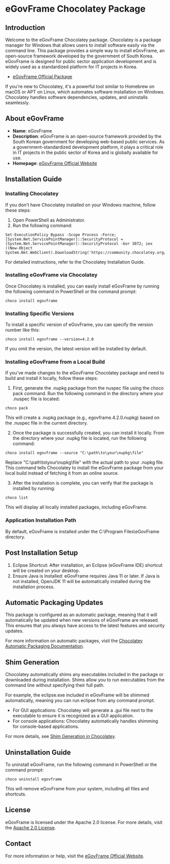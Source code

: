 ﻿# eGovFrame Chocolatey Package

## Introduction
Welcome to the eGovFrame Chocolatey package. Chocolatey is a package manager for Windows that allows users to install software easily via the command line. This package provides a simple way to install eGovFrame, an open-source framework developed by the government of South Korea. eGovFrame is designed for public sector application development and is widely used as a standardized platform for IT projects in Korea.

- [eGovFrame Official Package](https://community.chocolatey.org/packages/egovframe)

If you're new to Chocolatey, it's a powerful tool similar to Homebrew on macOS or APT on Linux, which automates software installation on Windows. Chocolatey handles software dependencies, updates, and uninstalls seamlessly.

## About eGovFrame
- **Name**: eGovFrame
- **Description**: eGovFrame is an open-source framework provided by the South Korean government for developing web-based public services. As a government-standardized development platform, it plays a critical role in IT projects in the public sector of Korea and is globally available for use.
- **Homepage**: [eGovFrame Official Website](https://www.egovframe.go.kr/)

## Installation Guide

### Installing Chocolatey
If you don't have Chocolatey installed on your Windows machine, follow these steps:

1. Open PowerShell as Administrator.
2. Run the following command:
``` shell
Set-ExecutionPolicy Bypass -Scope Process -Force; [System.Net.ServicePointManager]::SecurityProtocol = [System.Net.ServicePointManager]::SecurityProtocol -bor 3072; iex ((New-Object System.Net.WebClient).DownloadString('https://community.chocolatey.org/install.ps1'))
```

For detailed instructions, refer to the Chocolatey Installation Guide.

### Installing eGovFrame via Chocolatey

Once Chocolatey is installed, you can easily install eGovFrame by running the following command in PowerShell or the command prompt:

``` shell
choco install egovframe
```

### Installing Specific Versions

To install a specific version of eGovFrame, you can specify the version number like this:

``` shell
choco install egovframe --version=4.2.0
```

If you omit the version, the latest version will be installed by default.

### Installing eGovFrame from a Local Build

If you’ve made changes to the eGovFrame Chocolatey package and need to build and install it locally, follow these steps:

1.	First, generate the .nupkg package from the nuspec file using the choco pack command. Run the following command in the directory where your .nuspec file is located:

``` shell
choco pack
```

This will create a .nupkg package (e.g., egovframe.4.2.0.nupkg) based on the .nuspec file in the current directory.

2.	Once the package is successfully created, you can install it locally. From the directory where your .nupkg file is located, run the following command:

``` shell
choco install egovframe --source "C:\path\to\your\nupkg\file"
```

Replace "C:\path\to\your\nupkg\file" with the actual path to your .nupkg file. This command tells Chocolatey to install the eGovFrame package from your local build instead of fetching it from an online source.

3.	After the installation is complete, you can verify that the package is installed by running:

``` shell
choco list
```

This will display all locally installed packages, including eGovFrame.

### Application Installation Path

By default, eGovFrame is installed under the C:\Program Files\eGovFrame directory.

## Post Installation Setup

1. Eclipse Shortcut: After installation, an Eclipse (eGovFrame IDE) shortcut will be created on your desktop.
2. Ensure Java is Installed: eGovFrame requires Java 11 or later. If Java is not installed, OpenJDK 11 will be automatically installed during the installation process.

## Automatic Packaging Updates

This package is configured as an automatic package, meaning that it will automatically be updated when new versions of eGovFrame are released. This ensures that you always have access to the latest features and security updates.

For more information on automatic packages, visit the [Chocolatey Automatic Packaging Documentation](https://docs.chocolatey.org/en-us/create/automatic-packages).

## Shim Generation

Chocolatey automatically shims any executables included in the package or downloaded during installation. Shims allow you to run executables from the command line without specifying their full path.

For example, the eclipse.exe included in eGovFrame will be shimmed automatically, meaning you can run eclipse from any command prompt.

- For GUI applications: Chocolatey will generate a .gui file next to the executable to ensure it is recognized as a GUI application.
- For console applications: Chocolatey automatically handles shimming for console-based applications.

For more details, see [Shim Generation in Chocolatey](https://docs.chocolatey.org/en-us/features/shim).

## Uninstallation Guide

To uninstall eGovFrame, run the following command in PowerShell or the command prompt:

``` shell
choco uninstall egovframe
```

This will remove eGovFrame from your system, including all files and shortcuts.

## License

eGovFrame is licensed under the Apache 2.0 license. For more details, visit the [Apache 2.0 License](/tools/LICENSE.txt).

## Contact

For more information or help, visit the [eGovFrame Official Website](https://www.egovframe.go.kr).